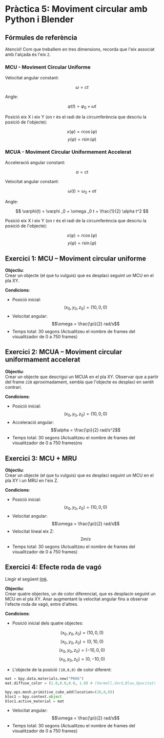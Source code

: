 # Pràctica 5: Moviment circular amb Python i Blender

## Fórmules de referència

Atenció! Com que treballem en tres dimensions, recorda que l'eix associat amb l'alçada és l'eix `Z`.

### MCU - Moviment Circular Uniforme

Velocitat angular constant:

$$
\omega = ct
$$

Angle:

$$
\varphi(t) = \varphi _0 + \omega t
$$

Posició eix X i eix Y (on r és el radi de la circumferència que descriu la posició de l'objecte):

$$
x(\varphi) = r \cos{(\varphi)}
$$
$$
y(\varphi) = r \sin{(\varphi)}
$$

### MCUA - Moviment Circular Uniformement Accelerat

Acceleració angular constant:

$$
\alpha = ct
$$

Velocitat angular constant:

$$
\omega(t) = \omega _0 + \alpha t
$$

Angle:

$$
\varphi(t) = \varphi _0 + \omega _0 t + \frac{1}{2} \alpha t^2
$$

Posició eix X i eix Y (on r és el radi de la circumferència que descriu la posició de l'objecte):

$$
x(\varphi) = r \cos{(\varphi)}
$$
$$
y(\varphi) = r \sin{(\varphi)}
$$

## Exercici 1: MCU – Moviment circular uniforme

**Objectiu**:  
Crear un objecte (el que tu vulguis) que es desplaci seguint un MCU en el pla XY.

**Condicions**:

- Posició inicial: $$(x_0,y_0,z_0)=(10,0,0)$$
- Velocitat angular: $$\omega = \frac{\pi}{2} rad/s$$
- Temps total: 30 segons (Actualitzeu el nombre de frames del visualitzador de 0 a 750 frames)

## Exercici 2: MCUA – Moviment circular uniformament accelerat

**Objectiu**:  
Crear un objecte que descrigui un MCUA en el pla XY. Observar que a partir del frame `220` aproximadament, sembla que l'objecte es desplaci en sentit contrari.

**Condicions**:

- Posició inicial: $$(x_0,y_0,z_0)=(10,0,0)$$
- Acceleració angular: $$\alpha = \frac{\pi}{2} rad/s^2$$
- Temps total: 30 segons (Actualitzeu el nombre de frames del visualitzador de 0 a 750 frames)ns

## Exercici 3: MCU + MRU

**Objectiu**:  
Crear un objecte (el que tu vulguis) que es desplaci seguint un MCU en el pla XY i un MRU en l'eix Z.

**Condicions**:

- Posició inicial: $$(x_0,y_0,z_0)=(10,0,0)$$
- Velocitat angular: $$\omega = \frac{\pi}{2} rad/s$$
- Velocitat lineal eix Z: $$2m/s$$
- Temps total: 30 segons (Actualitzeu el nombre de frames del visualitzador de 0 a 750 frames)

## Exercici 4: Efecte roda de vagó

Llegir el següent [link](https://ca.wikipedia.org/wiki/Efecte_estrobosc%C3%B2pic#Efecte_roda_de_vag%C3%B3).

**Objectiu**:  
Crear quatre objectes, un de color diferenciat, que es desplacin seguint un MCU en el pla XY. Anar augmentant la velocitat angular fins a observar l'efecte roda de vagó, entre d'altres.

**Condicions**:

- Posició inicial dels quatre objectes:

$$(x_0,y_0,z_0)=(10,0,0)$$
$$(x_0,y_0,z_0)=(0,10,0)$$
$$(x_0,y_0,z_0)=(-10,0,0)$$
$$(x_0,y_0,z_0)=(0,-10,0)$$

- L'objecte de la posició `(10,0,0)` de color diferent:

```python
mat = bpy.data.materials.new("PKHG")
mat.diffuse_color = (1.0,0.0,0.0, 1.0) # (Vermell,Verd,Blau,Opacitat) - Valors del 0 a l'1.

bpy.ops.mesh.primitive_cube_add(location=(10,0,0))
bloc1 = bpy.context.object
bloc1.active_material = mat
```

- Velocitat angular: $$\omega = \frac{\pi}{2} rad/s$$
- Temps total: 30 segons (Actualitzeu el nombre de frames del visualitzador de 0 a 750 frames)

